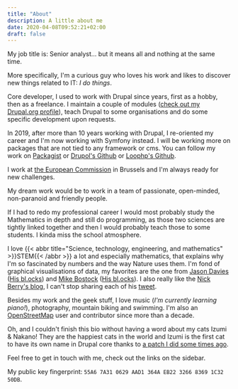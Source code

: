 ```yaml
---
title: "About"
description: A little about me
date: 2020-04-08T09:52:21+02:00
draft: false
---
```

My job title is: Senior analyst... but it means all and nothing at the same
time.

More specifically, I'm a curious guy who loves his work and likes to discover
new things related to IT: *I do things*.

Core developer, I used to work with Drupal since years, first as a hobby, then
as a freelance.
I maintain a couple of modules ([check out my Drupal.org profile](https://drupal.org/u/pol)),
teach Drupal to some organisations and do some specific development upon
requests.

In 2019, after more than 10 years working with Drupal, I re-oriented my career
and I'm now working with Symfony instead. I will be working more on packages
that are not tied to any framework or cms.
You can follow my work on [Packagist](https://packagist.org/packages/drupol/)
or [Drupol's Github](https://github.com/drupol/) or [Loophp's Github](https://github.com/loophp/).

I work at [the European Commission](https://www.drupal.org/european-commission)
in Brussels and I'm always ready for new challenges.

My dream work would be to work in a team of passionate, open-minded,
non-paranoid and friendly people.

If I had to redo my professional career I would most probably study the
Mathematics in depth and still do programming, as those two sciences are tightly
linked together and then I would probably teach those to some students. I kinda
miss the school atmosphere.

I love {{< abbr title="Science, technology, engineering, and mathematics" >}}STEM{{< /abbr >}} a lot and especially mathematics,
that explains why I'm so fascinated by numbers and the way Nature uses them. 
I'm fond of graphical visualisations of data, my favorites are the one from [Jason Davies](https://www.jasondavies.com/)
([His bl.ocks](https://bl.ocks.org/jasondavies)) and [Mike Bostock](https://bost.ocks.org/mike/) ([His bl.ocks](https://bl.ocks.org/mbostock)).
I also really like the [Nick Berry's blog](http://datagenetics.com/), I can't
stop sharing each of his [tweet](https://twitter.com/datagenetics).

Besides my work and the geek stuff, I love music (_I'm currently learning piano!_),
photography, mountain biking and swimming.
I'm also an [OpenStreetMap](https://www.openstreetmap.org/#map=15/50.5893/4.2732)
user and contributor since more than a decade.

Oh, and I couldn't finish this bio without having a word about my cats Izumi &
Nakano! They are the happiest cats in the world and Izumi is the first cat to
have its own name in Drupal core thanks to [a patch I did some times ago](https://api.drupal.org/api/drupal/modules%21system%21system.api.php/function/hook_system_theme_engine_info/7.x).

Feel free to get in touch with me, check out the links on the sidebar.

My public key fingerprint: `55A6 7A31 0629 AAD1 364A EB22 3266 8369 1C32 50DB`.

